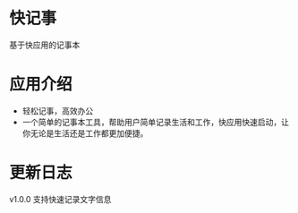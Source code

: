# 快记事
基于快应用的记事本

# 应用介绍
- 轻松记事，高效办公
- 一个简单的记事本工具，帮助用户简单记录生活和工作，快应用快速启动，让你无论是生活还是工作都更加便捷。

# 更新日志
v1.0.0
支持快速记录文字信息